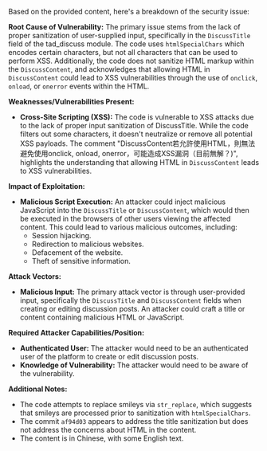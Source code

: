 Based on the provided content, here's a breakdown of the security issue:

**Root Cause of Vulnerability:**
The primary issue stems from the lack of proper sanitization of user-supplied input, specifically in the `DiscussTitle` field of the tad_discuss module. The code uses `htmlSpecialChars` which encodes certain characters, but not all characters that can be used to perform XSS. Additionally, the code does not sanitize HTML markup within the `DiscussContent`, and acknowledges that allowing HTML in `DiscussContent` could lead to XSS vulnerabilities through the use of `onclick`, `onload`, or `onerror` events within the HTML.

**Weaknesses/Vulnerabilities Present:**
*   **Cross-Site Scripting (XSS):** The code is vulnerable to XSS attacks due to the lack of proper input sanitization of DiscussTitle. While the code filters out some characters, it doesn't neutralize or remove all potential XSS payloads. The comment "DiscussContent若允許使用HTML，則無法避免使用onclick, onload, onerror，可能造成XSS漏洞（目前無解？)", highlights the understanding that  allowing HTML in `DiscussContent` leads to XSS vulnerabilities.

**Impact of Exploitation:**
*   **Malicious Script Execution:** An attacker could inject malicious JavaScript into the `DiscussTitle` or `DiscussContent`, which would then be executed in the browsers of other users viewing the affected content. This could lead to various malicious outcomes, including:
    *   Session hijacking.
    *   Redirection to malicious websites.
    *   Defacement of the website.
    *   Theft of sensitive information.

**Attack Vectors:**
*   **Malicious Input:** The primary attack vector is through user-provided input, specifically the `DiscussTitle` and `DiscussContent` fields when creating or editing discussion posts. An attacker could craft a title or content containing malicious HTML or JavaScript.

**Required Attacker Capabilities/Position:**
*   **Authenticated User:** The attacker would need to be an authenticated user of the platform to create or edit discussion posts.
*   **Knowledge of Vulnerability:** The attacker would need to be aware of the vulnerability.

**Additional Notes:**
* The code attempts to replace smileys via `str_replace`, which suggests that smileys are processed prior to sanitization with `htmlSpecialChars`.
* The commit `af94d03` appears to address the title sanitization but does not address the concerns about HTML in the content.
* The content is in Chinese, with some English text.